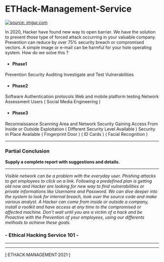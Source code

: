 # ETHack-Management-Service


<a href="https://imgur.com/bUS0qWK"><img src="https://i.imgur.com/bUS0qWK.jpg" title="source: imgur.com" /></a>


In 2020, Hacker have found new way to open barrier. We have the solution to prevent those type of forced attack occurring in your valuable company. Prevention can reduce by over 75% security breach or compromised vectors. A simple image or e-mail can be harmful for your hole operating system. How do we solve this ?

- #### Phase1
Prevention
Security Auditing
Investigate and Test Vulnerabilities 
- #### Phase2
Software Authentication protocols
Web and mobile platform testing
Network Assessment
Users ( Social Media Engineering )
- #### Phase3
Reconnaissance 
Scanning Area and Network Security
Gaining Access From Inside or Outside
Exploitation  ( Different Security Level Available )
Security in Place Available ( Fingerprint Door ) (  ID Cards ) ( Facial Recognition )

____________________________________

### Partial Conclusion

__Supply a complete report with suggestions and details.__ 

____________________________________

_Visible network can be a problem with the everyday user. Phishing attacks to get employees to click on a link. Following a predefined plan is getting old now and Hacker are looking for new way to find vulnerabilities or private informations like Username and Password. We can dive deeper into the system to look for internal breach, look over the source code and make various analyst. A Hacker can come from inside or outside a company, install a rootkit and have access at any time to the compromised or affected machine. Don’t wait until you are a victim of a hack and be Proactive with the Prevention of your employees, using our differents methods to achieve these goals._


###  - Ethical Hacking Service 101 -

_________________________

-------------------------
[·ETHACK·MANAGEMENT·2021·]



            







